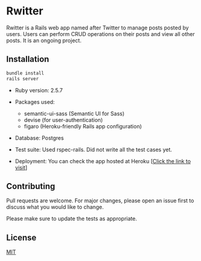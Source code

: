 # Rwitter

Rwitter is a Rails web app named after Twitter to manage posts posted by users. Users can perform CRUD operations on their posts and view all other posts. It is an ongoing project.

## Installation

```bash
bundle install 
rails server
```

* Ruby version: 2.5.7

* Packages used:
  * semantic-ui-sass (Semantic UI for Sass)
  * devise (for user-authentication)
  * figaro (Heroku-friendly Rails app configuration)

* Database: Postgres

* Test suite: Used rspec-rails. Did not write all the test cases yet.

* Deployment: You can check the app hosted at Heroku [[Click the link to visit]("https://rwitter19.herokuapp.com/")]

## Contributing
Pull requests are welcome. For major changes, please open an issue first to discuss what you would like to change.

Please make sure to update the tests as appropriate.

## License
[MIT](https://choosealicense.com/licenses/mit/)